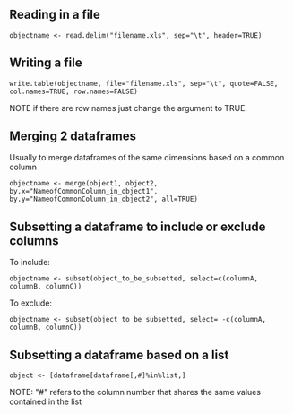 ## Reading in a file
```
objectname <- read.delim("filename.xls", sep="\t", header=TRUE)
```

## Writing a file
```
write.table(objectname, file="filename.xls", sep="\t", quote=FALSE, col.names=TRUE, row.names=FALSE)
```
NOTE if there are row names just change the argument to TRUE.

## Merging 2 dataframes
Usually to merge dataframes of the same dimensions based on a common column
```
objectname <- merge(object1, object2, by.x="NameofCommonColumn_in_object1", by.y="NameofCommonColumn_in_object2", all=TRUE)
```

## Subsetting a dataframe to include or exclude columns
To include:
```
objectname <- subset(object_to_be_subsetted, select=c(columnA, columnB, columnC))
```

To exclude:
```
objectname <- subset(object_to_be_subsetted, select= -c(columnA, columnB, columnC))
```

## Subsetting a dataframe based on a list
```
object <- [dataframe[dataframe[,#]%in%list,]
```

NOTE: "#" refers to the column number that shares the same values contained in the list
